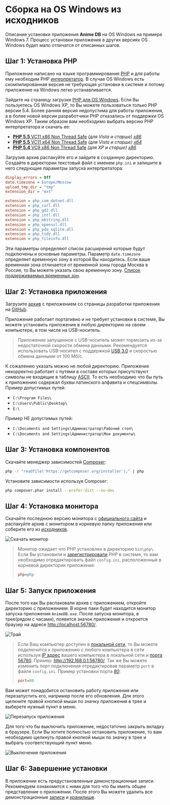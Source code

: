 # Сборка на OS Windows из исходников

Описание установки приложения **Anime DB** на OS Windows на примере Windows 7.
Процесс установки приложения в других версиях OS Windows будет мало отличатся от описанных шагов.

<a name="stap-1"></a>

## Шаг 1: Установка PHP

Приложение написано на языке программирования [PHP](http://ru.wikipedia.org/wiki/Php) и для работы ему необходим PHP
[интерпретатор](http://ru.wikipedia.org/wiki/Интерпретатор). В случае OS Windows есть скомпилированная версия не
требующая установки в системе и потому приложение на Windows легко устанавливается.

Зайдите на страницу загрузки [PHP для OS Windows](http://windows.php.net/download/). Если Вы пользуетесь OS Windows XP,
то Вы можете пользоваться только PHP версии 5.4. Более ранняя версия недопустима для работы приложения, а в более новой
версии разработчики PHP отказались от поддержки OS Windows XP. Таким образом вам необходимо выбрать версию PHP
интерпретатора и скачать ее:

- [**PHP 5.5** VC11 x86 Non Thread Safe](http://windows.php.net/download/#php-5.5-nts-VC11-x86) *(для Vista и старше) [x86](http://ru.wikipedia.org/wiki/X86)*
- [**PHP 5.5** VC11 x64 Non Thread Safe](http://windows.php.net/download/#php-5.5-nts-VC11-x64) *(для Vista и старше) [x64](http://ru.wikipedia.org/wiki/X86-64)*
- [**PHP 5.4** VC9 x86 Non Thread Safe](http://windows.php.net/download/#php-5.4-nts-VC9-x86) *(для XP и старше) [x86](http://ru.wikipedia.org/wiki/X86)*

Загрузив архив распакуйте его и зайдите в созданную директорию. Создайте в директории текстовый файл с именем
`php.ini` и запишите в него следующие параметры запуска интерпретатора:

```ini
display_errors = Off
date.timezone = Europe/Moscow
upload_tmp_dir = "tmp"
extension_dir = "ext"

extension = php_com_dotnet.dll
extension = php_curl.dll
extension = php_gd2.dll
extension = php_intl.dll
extension = php_mbstring.dll
extension = php_openssl.dll
extension = php_pdo_sqlite.dll
extension = php_tidy.dll
extension = php_fileinfo.dll
```

Эти параметры определяют список расширений которые будут подключены и основные параметры. Параметр `date.timezone`
определяет временную зону в которой Вы находитесь. Если ваше временная зона отличается от временной зоны города Москва
в Россие, то Вы можете указать свою временную зону.
[Список поддерживаемых временных зон](http://www.php.net/manual/ru/timezones.php).

<a name="stap-2"></a>

## Шаг 2: Установка приложения

Загрузите [архив](https://github.com/anime-db/anime-db/archive/master.zip) с приложением со страницы разработки
приложения на [GitHub](https://github.com/anime-db/anime-db).

Приложение работает портативно и не требует установки в системе, Вы можете установить приложение в любую директорию на
своем компьютере, в том числе на USB-носитель.

> Приложение запущенное с USB-носитель может тормозить из-за недостаточной скорости обмена данными. Рекомендуется
использовать USB-носител с поддержкой [USB 3.0](http://ru.wikipedia.org/wiki/USB#USB_3.0) и скоростью обмена данными
от 100 Мб/с.

К сожалению указать можно не любой директорию. Приложение некорректно работает с путями в составе которых
присутствуют символы не входящие в таблицу [ASCII](http://www.asciitable.com/ "Таблица ASCII символов"). То есть
необходимо что бы путь к приложению содержал буквы латинского алфавита и спецсимволы.
Пример допустимых путей:

- `C:\Program Files\`
- `C:\Users\Public\Desktop\`
- `E:\`

Пример НЕ допустимых путей:

- `C:\Documents and Settings\Администратор\Рабочий стол\`
- `C:\Documents and Settings\Администратор\Мои документы\`

<a name="stap-3"></a>

## Шаг 3: Установка компонентов

Скачайте менеджер зависимостей [Composer](https://getcomposer.org/):

```bash
php -r "readfile('https://getcomposer.org/installer');" | php
```

Установите зависимости используя Composer:

```bash
php composer.phar install --prefer-dist --no-dev
```

<a name="stap-4"></a>

## Шаг 4: Установка монитора

Скачайте последнюю версию монитора с [официального сайта](http://anime-db.org/ru/releases/) и распакуйте архив с
монитором в корневую папку приложения или соберите его из [исходников](https://github.com/anime-db/monitor).

![Скачать монитор](https://raw.github.com/anime-db/anime-db-docs/master/images/ru/install/download_monitor.jpg)

> Монитор ожидает что PHP установлен в директорию `bin\php\`. Если Вы установили и
[зарегистрировали](http://www.php.net/manual/en/faq.installation.php#faq.installation.addtopath) PHP в системе, то вам
необходимо отредактировать файл `config.ini`, расположенный в корневой директории приложения:
>
> ```ini
> php=php
> ```

<a name="stap-5"></a>

## Шаг 5: Запуск приложения

После того как Вы распаковали архив с приложением, откройте директорию с приложением. В корне паки будет находится
монитор запуска приложения `AnimeDB.exe`. После запуска монитора, в трее(рядом с часами), появится значок приложения и
откроется браузер на адресе <http://localhost:56780/>.

![Трай](https://raw.github.com/anime-db/anime-db-docs/master/images/en/install/tray.jpg)

<a name="change-port"></a>

> Если Ваш компьютер доступен в [локальной сети](http://ru.wikipedia.org/wiki/Локальная_вычислительная_сеть), то Вы
можете подключится к приложению с любого компьютера в сети используя [IP адрес](http://ru.wikipedia.org/wiki/IP-адрес)
вашего компьютера в локальной сети и [порта](http://ru.wikipedia.org/wiki/Порт_%28компьютерные_сети%29)
[56780](/ru/user/port.md). Пример: <http://192.168.0.1:56780/>. Так же Вы можете изменить порт подключения
отредактировав параметр `port` в файле `config.ini`. Пример установки порта
*[80](http://en.wikipedia.org/wiki/List_of_TCP_and_UDP_port_numbers#cite_ref-11)*:
> 
> ```ini
> port=80
> ```

Вам может понадобится остановить работу приложения или перезапустить его, например после его обновления. Для этого
щелкните правой кнопкой мыши по значку приложения в трее и выберете нужный пункт в меню.

![Перезапуск приложения](https://raw.github.com/anime-db/anime-db-docs/master/images/ru/install/tray_restart.jpg)

Для того что бы выключить приложение, недостаточно закрыть вкладку в браузере. Если Вы хотите полностью остановить
приложение, то вам необходимо щелкнуть правой кнопкой мыши по значку в трее и выбрать соответствующий пункт меню.

![Выключение приложения](https://raw.github.com/anime-db/anime-db-docs/master/images/ru/install/tray_exit.jpg)

<a name="stap-6"></a>

## Шаг 6: Завершение установки

В приложении есть предустановленные демонстрационные записи. Рекомендуем ознакомится с ними для того что бы иметь
общее представление о приложении. После этого Вы можете удалить все демонстрационные [записи](/ru/user/item/delete.md)
и [хранилище](/ru/user/storage/delete.md).